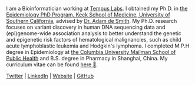 I am a Bioinformatician working at [Tempus Labs](https://www.tempus.com/). I obtained my Ph.D. in [the Epidemiology PhD Program, Keck School of Medicine, University of Southern California](https://keck.usc.edu/), advised by [Dr. Adam de Smith](https://keck.usc.edu/faculty-search/adam-de-smith/). My Ph.D. research focuses on variant discovery in human DNA sequencing data and (epi)genome-wide association analysis to better understand the genetic and epigenetic risk factors of hematological malignancies, such as child acute lymphoblastic leukemia and Hodgkin's lymphoma. I completed M.P.H degree in Epidemiology at [the Columbia University Mailman School of Public Health](https://www.publichealth.columbia.edu/) and B.S. degree in Pharmacy in Shanghai, China. My curriculum vitae can be found [here :open_file_folder:](/cv/cv.pdf).  
 
[Twitter](https://twitter.com/kerenxuepi) | [LinkedIn](https://www.linkedin.com/in/kerenxu/) | [Website](https://xukeren.rbind.io/) | [GitHub](https://github.com/XUKEREN)
